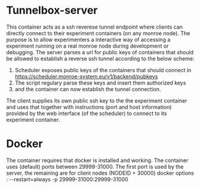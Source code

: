 # Tunnelbox-server
This container acts as a ssh reverese tunnel endpoint where clients can directly connect to their experiment containers (on any monroe node).
The purpose is to allow experimenters a interactive way of accessing a experiment running on a real monroe node during development or debugging.
The server parses a url for public keys of containers that should be allowed to establish a reverse ssh tunnel according to the below scheme:
1. Scheduler exposes public keys of the containers that should connect in https://scheduler.monroe-system.eu/v1/backend/pubkeys
2. The script regulary parse these keys and insert them authorized keys
3. and the container can now establish the tunnel connection.

The client supplies its own public ssh key to the the experiment container and
uses that together with instructions (port and host information) provided by the web interface (of the scheduler)
to connect to its experiment container.

# Docker
The container requires that docker is installed and working.
The container uses (default) ports between 29999-31000. The first port is used by the server, the remaining are for client nodes (NODEID + 30000)
docker options : --restart=always -p 29999-31000:29999-31000
